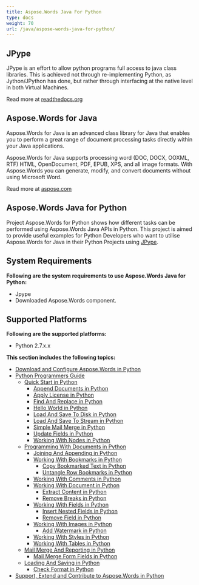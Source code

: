 ```yaml
---
title: Aspose.Words Java For Python
type: docs
weight: 70
url: /java/aspose-words-java-for-python/
---
```


## **JPype**
JPype is an effort to allow python programs full access to java class libraries. This is achieved not through re-implementing Python, as Jython/JPython has done, but rather through interfacing at the native level in both Virtual Machines.

Read more at [readthedocs.org](http://jpype.readthedocs.org/en/latest/userguide.html)
## **Aspose.Words for Java**
Aspose.Words for Java is an advanced class library for Java that enables you to perform a great range of document processing tasks directly within your Java applications.

Aspose.Words for Java supports processing word (DOC, DOCX, OOXML, RTF) HTML, OpenDocument, PDF, EPUB, XPS, and all image formats. With Aspose.Words you can generate, modify, and convert documents without using Microsoft Word.

Read more at [aspose.com](http://www.aspose.com/java/word-component.aspx)
## **Aspose.Words Java for Python**
Project Aspose.Words for Python shows how different tasks can be performed using Aspose.Words Java APIs in Python. This project is aimed to provide useful examples for Python Developers who want to utilise Aspose.Words for Java in their Python Projects using [JPype](http://jpype.readthedocs.org/en/latest/userguide.html).
## **System Requirements**
**Following are the system requirements to use Aspose.Words Java for Python:**

- Jpype
- Downloaded Aspose.Words component.
## **Supported Platforms**
**Following are the supported platforms:**

- Python 2.7.x.x

**This section includes the following topics:**

- [Download and Configure Aspose.Words in Python](https://docs.aspose.com/words/java/download-and-configure-aspose-words-in-python/)
- [Python Programmers Guide](https://docs.aspose.com/words/java/python-programmers-guide/)
  - [Quick Start in Python](https://docs.aspose.com/words/java/quick-start-in-python/)
    - [Append Documents in Python](https://docs.aspose.com/words/java/append-documents-in-python/)
    - [Apply License in Python](https://docs.aspose.com/words/java/apply-license-in-python/)
    - [Find And Replace in Python](https://docs.aspose.com/words/java/find-and-replace-in-python/)
    - [Hello World in Python](https://docs.aspose.com/words/java/hello-world-in-python/)
    - [Load And Save To Disk in Python](https://docs.aspose.com/words/java/load-and-save-to-disk-in-python/)
    - [Load And Save To Stream in Python](https://docs.aspose.com/words/java/load-and-save-to-stream-in-python/)
    - [Simple Mail Merge in Python](https://docs.aspose.com/words/java/simple-mail-merge-in-python/)
    - [Update Fields in Python](https://docs.aspose.com/words/java/update-fields-in-python/)
    - [Working With Nodes in Python](https://docs.aspose.com/words/java/working-with-nodes-in-python/)
  - [Programming With Documents in Python](https://docs.aspose.com/words/java/programming-with-documents-in-python/)
    - [Joining And Appending in Python](https://docs.aspose.com/words/java/joining-and-appending-in-python/)
    - [Working With Bookmarks in Python](https://docs.aspose.com/words/java/working-with-bookmarks-in-python/)
      - [Copy Bookmarked Text in Python](https://docs.aspose.com/words/java/copy-bookmarked-text-in-python/)
      - [Untangle Row Bookmarks in Python](https://docs.aspose.com/words/java/untangle-row-bookmarks-in-python/)
    - [Working With Comments in Python](https://docs.aspose.com/words/java/working-with-comments-in-python/)
    - [Working With Document in Python](https://docs.aspose.com/words/java/working-with-document-in-python/)
      - [Extract Content in Python](https://docs.aspose.com/words/java/extract-content-in-python/)
      - [Remove Breaks in Python](https://docs.aspose.com/words/java/remove-breaks-in-python/)
    - [Working With Fields in Python](https://docs.aspose.com/words/java/working-with-fields-in-python/)
      - [Insert Nested Fields in Python](https://docs.aspose.com/words/java/insert-nested-fields-in-python/)
      - [Remove Field in Python](https://docs.aspose.com/words/java/remove-field-in-python/)
    - [Working With Images in Python](https://docs.aspose.com/words/java/working-with-images-in-python/)
      - [Add Watermark in Python](https://docs.aspose.com/words/java/add-watermark-in-python/)
    - [Working With Styles in Python](https://docs.aspose.com/words/java/working-with-styles-in-python/)
    - [Working With Tables in Python](https://docs.aspose.com/words/java/working-with-tables-in-python/)
  - [Mail Merge And Reporting in Python](https://docs.aspose.com/words/java/mail-merge-and-reporting-in-python/)
    - [Mail Merge Form Fields in Python](https://docs.aspose.com/words/java/mail-merge-form-fields-in-python/)
  - [Loading And Saving in Python](https://docs.aspose.com/words/java/loading-and-saving-in-python/)
    - [Check Format in Python](https://docs.aspose.com/words/java/check-format-in-python/)
- [Support, Extend and Contribute to Aspose.Words in Python](https://docs.aspose.com/words/java/support-extend-and-contribute-to-aspose-words-in-python/)
